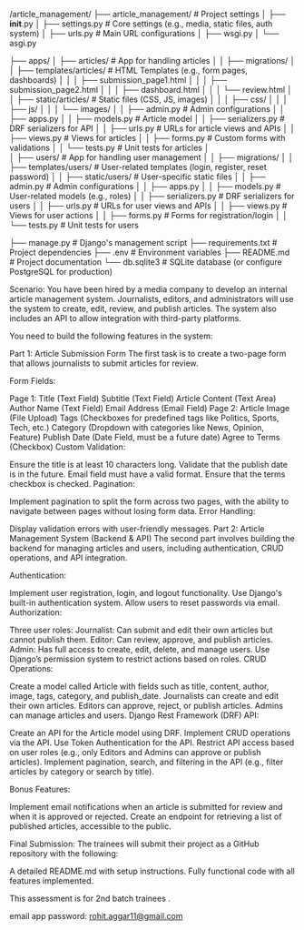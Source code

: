 /article_management/
├── article_management/          # Project settings
│   ├── __init__.py
│   ├── settings.py              # Core settings (e.g., media, static files, auth system)
│   ├── urls.py                  # Main URL configurations
│   ├── wsgi.py
│   └── asgi.py

├── apps/
│   ├── articles/                # App for handling articles
│   │   ├── migrations/
│   │   ├── templates/articles/  # HTML Templates (e.g., form pages, dashboards)
│   │   │   ├── submission_page1.html
│   │   │   ├── submission_page2.html
│   │   │   ├── dashboard.html
│   │   │   └── review.html
│   │   ├── static/articles/     # Static files (CSS, JS, images)
│   │   │   ├── css/
│   │   │   ├── js/
│   │   │   └── images/
│   │   ├── admin.py             # Admin configurations
│   │   ├── apps.py
│   │   ├── models.py            # Article model
│   │   ├── serializers.py       # DRF serializers for API
│   │   ├── urls.py              # URLs for article views and APIs
│   │   ├── views.py             # Views for articles
│   │   ├── forms.py             # Custom forms with validations
│   │   └── tests.py             # Unit tests for articles
│   
│   ├── users/                   # App for handling user management
│   │   ├── migrations/
│   │   ├── templates/users/     # User-related templates (login, register, reset password)
│   │   ├── static/users/        # User-specific static files
│   │   ├── admin.py             # Admin configurations
│   │   ├── apps.py
│   │   ├── models.py            # User-related models (e.g., roles)
│   │   ├── serializers.py       # DRF serializers for users
│   │   ├── urls.py              # URLs for user views and APIs
│   │   ├── views.py             # Views for user actions
│   │   ├── forms.py             # Forms for registration/login
│   │   └── tests.py             # Unit tests for users

├── manage.py                    # Django's management script
├── requirements.txt             # Project dependencies
├── .env                         # Environment variables
├── README.md                    # Project documentation
└── db.sqlite3                   # SQLite database (or configure PostgreSQL for production)

Scenario: You have been hired by a media company to develop an internal article management system. Journalists, editors, and administrators will use the system to create, edit, review, and publish articles. The system also includes an API to allow integration with third-party platforms.

You need to build the following features in the system:

Part 1: Article Submission Form
The first task is to create a two-page form that allows journalists to submit articles for review.

Form Fields:

Page 1:
Title (Text Field)
Subtitle (Text Field)
Article Content (Text Area)
Author Name (Text Field)
Email Address (Email Field)
Page 2:
Article Image (File Upload)
Tags (Checkboxes for predefined tags like Politics, Sports, Tech, etc.)
Category (Dropdown with categories like News, Opinion, Feature)
Publish Date (Date Field, must be a future date)
Agree to Terms (Checkbox)
Custom Validation:

Ensure the title is at least 10 characters long.
Validate that the publish date is in the future.
Email field must have a valid format.
Ensure that the terms checkbox is checked.
Pagination:

Implement pagination to split the form across two pages, with the ability to navigate between pages without losing form data.
Error Handling:

Display validation errors with user-friendly messages.
Part 2: Article Management System (Backend & API)
The second part involves building the backend for managing articles and users, including authentication, CRUD operations, and API integration.

Authentication:

Implement user registration, login, and logout functionality.
Use Django's built-in authentication system.
Allow users to reset passwords via email.
Authorization:

Three user roles:
Journalist: Can submit and edit their own articles but cannot publish them.
Editor: Can review, approve, and publish articles.
Admin: Has full access to create, edit, delete, and manage users.
Use Django’s permission system to restrict actions based on roles.
CRUD Operations:

Create a model called Article with fields such as title, content, author, image, tags, category, and publish_date.
Journalists can create and edit their own articles.
Editors can approve, reject, or publish articles.
Admins can manage articles and users.
Django Rest Framework (DRF) API:

Create an API for the Article model using DRF.
Implement CRUD operations via the API.
Use Token Authentication for the API.
Restrict API access based on user roles (e.g., only Editors and Admins can approve or publish articles).
Implement pagination, search, and filtering in the API (e.g., filter articles by category or search by title).

Bonus Features:

Implement email notifications when an article is submitted for review and when it is approved or rejected.
Create an endpoint for retrieving a list of published articles, accessible to the public.

Final Submission:
The trainees will submit their project as a GitHub repository with the following:

A detailed README.md with setup instructions.
Fully functional code with all features implemented.


This assessment is for 2nd batch trainees .


email app password: rohit.aggar11@gmail.com